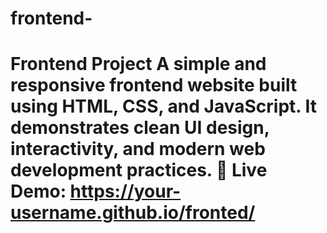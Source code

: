 # frontend-
# Frontend Project  A simple and responsive frontend website built using HTML, CSS, and JavaScript.   It demonstrates clean UI design, interactivity, and modern web development practices.    🔗 Live Demo: https://your-username.github.io/fronted/
